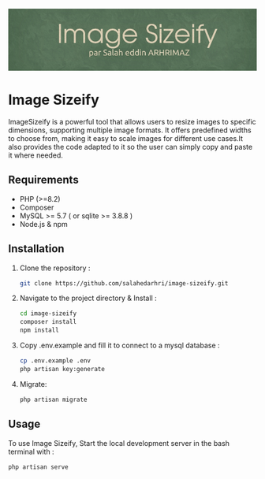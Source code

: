 <p align="center"><a href="https://www.linkedin.com/in/salaheddinarhrimaz" target="_blank"><img src="https://github.com/salahedarhri/image-sizeify/blob/main/IS%20banner.jpg" width="800" alt="IS Logo"></a></p>

# Image Sizeify

ImageSizeify is a powerful tool that allows users to resize images to specific dimensions, supporting multiple image formats. It offers predefined widths to choose from, making it easy to scale images for different use cases.It also provides the code adapted to it so the user can simply copy and paste it where needed.
 
## Requirements

- PHP (>=8.2)
- Composer
- MySQL >= 5.7 ( or sqlite >= 3.8.8 )
- Node.js & npm 

## Installation

1. Clone the repository :
    ```bash
    git clone https://github.com/salahedarhri/image-sizeify.git
    ```

2. Navigate to the project directory & Install :
    ```bash
    cd image-sizeify
    composer install
    npm install
    ```
    
4. Copy .env.example and fill it to connect to a mysql database :
    ```bash
    cp .env.example .env
    php artisan key:generate
    ```

5. Migrate:
    ```bash
    php artisan migrate
    ```

## Usage

To use Image Sizeify, Start the local development server in the bash terminal with :
```bash
php artisan serve 
```


